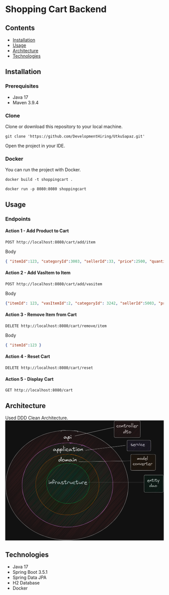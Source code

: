 # Shopping Cart Backend


## Contents
- [Installation](#installation)
- [Usage](#usage)
- [Architecture](#architecture)
- [Technologies](#technologies)

## Installation
### Prerequisites
- Java 17
- Maven 3.9.4

### Clone
Clone or download this repository to your local machine.
```shell
git clone 'https://github.com/DevelopmentHiring/UtkuSapaz.git'
```
Open the project in your IDE.

### Docker
You can run the project with Docker.
```shell
docker build -t shoppingcart .
```
```shell
docker run -p 8080:8080 shoppingcart
```

## Usage
### Endpoints
#### Action 1 - Add Product to Cart
```
POST http://localhost:8080/cart/add/item
```
Body 
```json
{ "itemId":123, "categoryId":3003, "sellerId":33, "price":2500, "quantity":2 }
```
#### Action 2 - Add VasItem to Item
```
POST http://localhost:8080/cart/add/vasitem
```
Body 
```json
{"itemId": 123, "vasItemId":2, "categoryId": 3242, "sellerId":5003, "price":5, "quantity":2}
```

#### Action 3 - Remove Item from Cart
```
DELETE http://localhost:8080/cart/remove/item
```
Body 
```json
{ "itemId":123 }
```

#### Action 4 - Reset Cart
```
DELETE http://localhost:8080/cart/reset
```

#### Action 5 - Display Cart
```
GET http://localhost:8080/cart
```

## Architecture
Used DDD Clean Architecture. 
![img.png](img.png)


## Technologies
- Java 17
- Spring Boot 3.5.1
- Spring Data JPA
- H2 Database
- Docker
